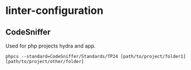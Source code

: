 # linter-configuration

## CodeSniffer
Used for php projects hydra and app.
```
phpcs --standard=CodeSniffer/Standards/TP24 [path/to/project/folder1]  [path/to/project/other/folder]
```